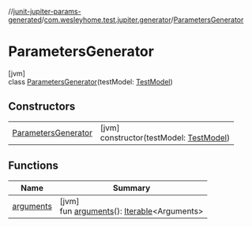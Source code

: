 //[junit-jupiter-params-generated](../../../index.md)/[com.wesleyhome.test.jupiter.generator](../index.md)/[ParametersGenerator](index.md)

# ParametersGenerator

[jvm]\
class [ParametersGenerator](index.md)(testModel: [TestModel](../../com.wesleyhome.test.jupiter.provider/-test-model/index.md))

## Constructors

| | |
|---|---|
| [ParametersGenerator](-parameters-generator.md) | [jvm]<br>constructor(testModel: [TestModel](../../com.wesleyhome.test.jupiter.provider/-test-model/index.md)) |

## Functions

| Name | Summary |
|---|---|
| [arguments](arguments.md) | [jvm]<br>fun [arguments](arguments.md)(): [Iterable](https://kotlinlang.org/api/latest/jvm/stdlib/kotlin.collections/-iterable/index.html)&lt;Arguments&gt; |
